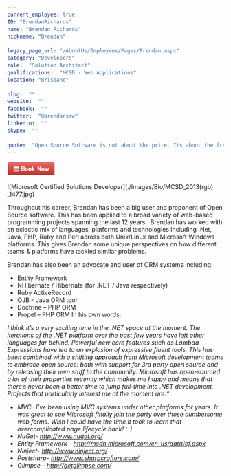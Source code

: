 ```yaml
---
current_employee: true
ID: "BrendanRichards"
name: "Brendan Richards"
nickname: "Brendan"

legacy_page_url: "/AboutUs/Employees/Pages/Brendan.aspx"
category: "Developers"
role:  "Solution Architect"
qualifications:  "MCSD - Web Applications"
location: "Brisbane"

blog:  ""
website:  ""
facebook:  ""
twitter:  "@brendanssw"
linkedin:  ""
skype:  ""

quote:  "Open Source Software is not about the price. Its about the freedom to use and improve your tools."
---
```


 [![BookNow.png](./Images/Bio/BookNow.png)](http://veethere.com/With/BrendanRichards) 
  
![Microsoft Certified Solutions Developer](./Images/Bio/MCSD_2013(rgb) 
_1477.jpg)

   Throughout his career, Brendan has been a big user and proponent of Open Source software. This has been applied to a broad variety of web-based programming projects spanning the last 12 years.  Brendan has worked with an eclectic mix of languages, platforms and technologies including .Net, Java, PHP, Ruby and Perl across both Unix/Linux and Microsoft Windows platforms. This gives Brendan some unique perspectives on how different teams & platforms have tackled similar problems.  

   Brendan has also been an advocate and user of ORM systems including:  

*   Entity Framework 
*   NHibernate / Hibernate (for .NET / Java respectively) 
*   Ruby ActiveRecord 
*   OJB - Java ORM tool 
*   Doctrine – PHP ORM 
*   Propel – PHP ORM 
   In his own words: 

   <em class="ms-rteFontSize-2">I think it’s a very exciting time in the .NET space at the moment. The iterations of the .NET platform over the past few years have left other languages far behind. Powerful new core features such as Lambda Expressions have led to an explosion of expressive fluent tools. This has been combined with a shifting approach from Microsoft development teams to embrace open source: both with support for 3rd party open source and by releasing their own stuff to the community. Microsoft has open-sourced a lot of their properties recently which makes me happy and means that there’s never been a better time to jump full-time into .NET development. Projects that particularly interest me at the moment are:*  

*   MVC– I’ve been using MVC systems under other platforms for years. It was great to see Microsoft finally join the party over those cumbersome web forms. Wish I could have the time it took to learn that overcomplicated page lifecycle back! :-) 
*   NuGet- http://www.nuget.org/ 
*   Entity Framework - http://msdn.microsoft.com/en-us/data/ef.aspx 
*   Ninject- http://www.ninject.org/ 
*   Postsharp- http://www.sharpcrafters.com/ 
*   Glimpse - http://getglimpse.com/ </em>